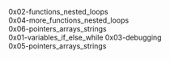 0x02-functions_nested_loops  
0x04-more_functions_nested_loops  
0x06-pointers_arrays_strings               
0x01-variables_if_else_while  0x03-debugging               
0x05-pointers_arrays_strings      
